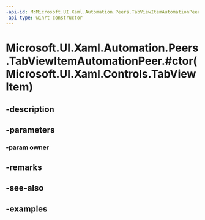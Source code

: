 ```yaml
---
-api-id: M:Microsoft.UI.Xaml.Automation.Peers.TabViewItemAutomationPeer.#ctor(Microsoft.UI.Xaml.Controls.TabViewItem)
-api-type: winrt constructor
---
```


# Microsoft.UI.Xaml.Automation.Peers.TabViewItemAutomationPeer.#ctor(Microsoft.UI.Xaml.Controls.TabViewItem)

<!--
public TabViewItemAutomationPeer (Microsoft.UI.Xaml.Controls.TabViewItem owner);
-->

## -description

## -parameters

### -param owner

## -remarks

## -see-also

## -examples

